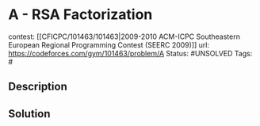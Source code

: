 # A - RSA Factorization

contest: [[CFICPC/101463/101463|2009-2010 ACM-ICPC Southeastern European Regional Programming Contest (SEERC 2009)]]
url: https://codeforces.com/gym/101463/problem/A
Status: #UNSOLVED
Tags: #

## Description

## Solution

